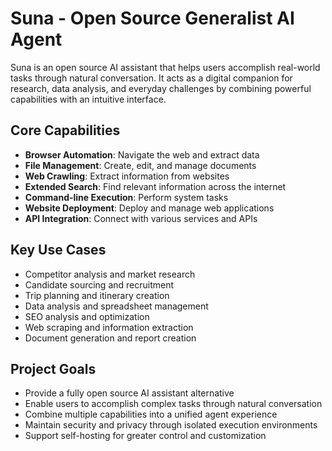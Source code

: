# Suna - Open Source Generalist AI Agent

Suna is an open source AI assistant that helps users accomplish real-world tasks through natural conversation. It acts as a digital companion for research, data analysis, and everyday challenges by combining powerful capabilities with an intuitive interface.

## Core Capabilities

- **Browser Automation**: Navigate the web and extract data
- **File Management**: Create, edit, and manage documents
- **Web Crawling**: Extract information from websites
- **Extended Search**: Find relevant information across the internet
- **Command-line Execution**: Perform system tasks
- **Website Deployment**: Deploy and manage web applications
- **API Integration**: Connect with various services and APIs

## Key Use Cases

- Competitor analysis and market research
- Candidate sourcing and recruitment
- Trip planning and itinerary creation
- Data analysis and spreadsheet management
- SEO analysis and optimization
- Web scraping and information extraction
- Document generation and report creation

## Project Goals

- Provide a fully open source AI assistant alternative
- Enable users to accomplish complex tasks through natural conversation
- Combine multiple capabilities into a unified agent experience
- Maintain security and privacy through isolated execution environments
- Support self-hosting for greater control and customization